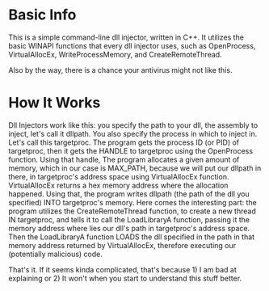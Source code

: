# Basic Info
This is a simple command-line dll injector, written in C++. It utilizes the basic WINAPI functions that every dll injector uses, such as OpenProcess, 
VirtualAllocEx, WriteProcessMemory, and CreateRemoteThread.

Also by the way, there is a chance your antivirus might not like this.

# How It Works
Dll Injectors work like this: you specify the path to your dll, the assembly to inject, let's call it dllpath. You also specify the process in which to inject in. Let's call this targetproc. The program gets the process ID (or PID) of targetproc, then it gets the HANDLE to targetproc using the OpenProcess function. Using that handle, The program allocates a given amount of memory, which in our case is MAX_PATH, because we will put our dllpath in there, in targetproc's address space using VirtualAllocEx function. VirtualAllocEx returns a hex memory address where the allocation happened. Using that, the program writes dllpath (the path of the dll you specified) INTO targetproc's memory. Here comes the interesting part: the program utilizes the CreateRemoteThread function, to create a new thread IN targetproc, and tells it to call the LoadLibraryA function, passing it the memory address where lies our dll's path in targetproc's address space. Then the LoadLibraryA function LOADS the dll specified in the path in that memory address returned by VirtualAllocEx, therefore executing our (potentially malicious) code.

That's it. If it seems kinda complicated, that's because 1) I am bad at explaining or 2) It won't when you start to understand this stuff better.

